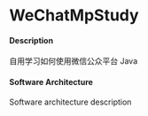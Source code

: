# WeChatMpStudy

#### Description
自用学习如何使用微信公众平台 Java

#### Software Architecture
Software architecture description

